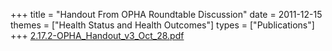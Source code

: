 +++
title = "Handout From OPHA Roundtable Discussion"
date = 2011-12-15
themes = ["Health Status and Health Outcomes"]
types = ["Publications"]
+++
[2.17.2-OPHA\_Handout\_v3\_Oct\_28.pdf](/files/2.17.2-OPHA_Handout_v3_Oct_28.pdf)
